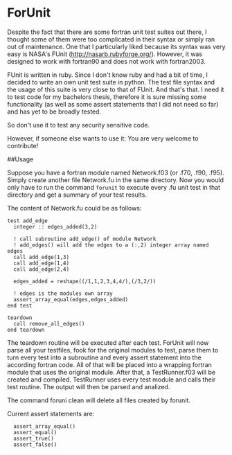 # ForUnit
Despite the fact that there are some fortran unit test suites out there, I thought some of them were too complicated in their syntax or simply ran out of maintenance. One that I particularly liked because its syntax was very easy is NASA's FUnit (http://nasarb.rubyforge.org/). However, it was designed to work with fortran90 and does not work with fortran2003. 

FUnit is written in ruby. Since I don't know ruby and had a bit of time, I decided to write an own unit test suite in python.
The test file syntax and the usage of this suite is very close to that of FUnit. 
And that's that. I need it to test code for my bachelors thesis, therefore it is sure missing some functionality (as well as some assert statements that I did not need so far) and has yet to be broadly tested. 

So don't use it to test any security sensitive code.

However, if someone else wants to use it: You are very welcome to contribute!

##Usage

Suppose you have a fortran module named Network.f03 (or .f70, .f90, .f95). Simply create another file Network.fu in the same directory. Now you would only have to run the command `forunit` to execute every .fu unit test in that directory and get a summary of your test results.

The content of Network.fu could be as follows:
```
test add_edge
  integer :: edges_added(3,2)
  
  ! call subroutine add_edge() of module Network
  ! add_edges() will add the edges to a (:,2) integer array named edges
  call add_edge(1,3)
  call add_edge(1,4)
  call add_edge(2,4)
  
  edges_added = reshape((/1,1,2,3,4,4/),(/3,2/))
  
  ! edges is the modules own array
  assert_array_equal(edges,edges_added)
end test

teardown
  call remove_all_edges()
end teardown
```
The teardown routine will be executed after each test. ForUnit will now parse all your testfiles, fook for the original modules to test, parse them to turn every test into a subroutine and every assert statement into the according fortran code. All of that will be placed into a wrapping fortran module that uses the original module. After that, a TestRunner.f03 will be created and compiled. TestRunner uses every test module and calls their test routine. The output will then be parsed and analized.

The command foruni clean will delete all files created by forunit.

Current assert statements are:
```
  assert_array_equal()
  assert_equal()
  assert_true()
  assert_false()
```
